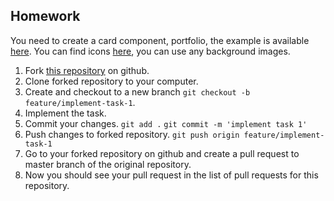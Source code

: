## Homework

You need to create a card component, portfolio, the example is available [here](ArtemStarotitorov/1/task/task.PNG).
You can find icons [here](https://fontawesome.com/), you can use any background images.

1. Fork [this repository](https://github.com/nondont/teach-me-skills-javascript-basics) on github.
2. Clone forked repository to your computer.
3. Create and checkout to a new branch `git checkout -b feature/implement-task-1`.
4. Implement the task.
5. Commit your changes.
`git add .`
`git commit -m 'implement task 1'`
6. Push changes to forked repository.
`git push origin feature/implement-task-1`
7. Go to your forked repository on github and create a pull request to master branch of the original repository.
8. Now you should see your pull request in the list of pull requests for this repository.
